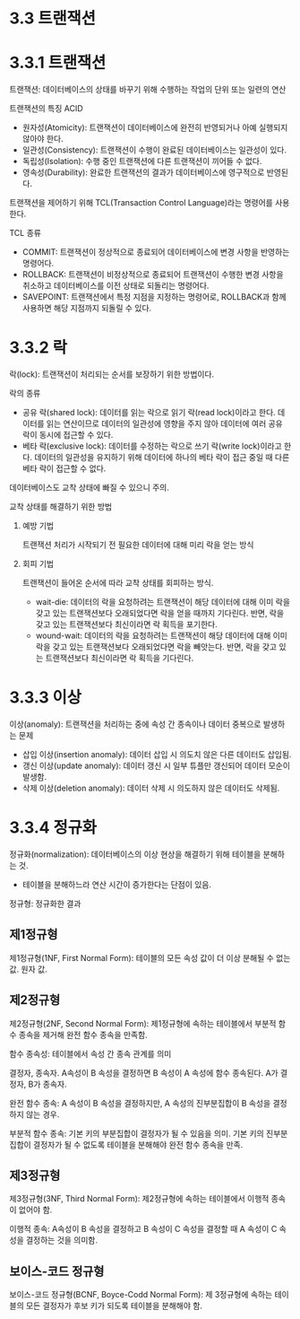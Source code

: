 # 3.3 트랜잭션

# 3.3.1 트랜잭션

트랜잭션: 데이터베이스의 상태를 바꾸기 위해 수행하는 작업의 단위 또는 일련의 연산

트랜잭션의 특징 ACID

- 원자성(Atomicity): 트랜잭션이 데이터베이스에 완전히 반영되거나 아예 실행되지 않아야 한다.
- 일관성(Consistency): 트랜잭션이 수행이 완료된 데이터베이스는 일관성이 있다.
- 독립성(Isolation): 수행 중인 트랜잭션에 다른 트랜잭션이 끼어들 수 없다.
- 영속성(Durability): 완료한 트랜잭션의 결과가 데이터베이스에 영구적으로 반영된다.

트랜잭션을 제어하기 위해 TCL(Transaction Control Language)라는 명령어를 사용한다.

TCL 종류

- COMMIT: 트랜잭션이 정상적으로 종료되어 데이터베이스에 변경 사항을 반영하는 명령어다.
- ROLLBACK: 트랜잭션이 비정상적으로 종료되어 트랜잭션이 수행한 변경 사항을 취소하고 데이터베이스를 이전 상태로 되돌리는 명령어다.
- SAVEPOINT: 트랜잭션에서 특정 지점을 지정하는 명령어로, ROLLBACK과 함께 사용하면 해당 지점까지 되돌릴 수 있다.

# 3.3.2 락

락(lock): 트랜잭션이 처리되는 순서를 보장하기 위한 방법이다.

락의 종류

- 공유 락(shared lock): 데이터를 읽는 락으로 읽기 락(read lock)이라고 한다. 데이터를 읽는 연산이므로 데이터의 일관성에 영향을 주지 않아 데이터에 여러 공유 락이 동시에 접근할 수 있다.
- 베타 락(exclusive lock): 데이터를 수정하는 락으로 쓰기 락(write lock)이라고 한다. 데이터의 일관성을 유지하기 위해 데이터에 하나의 베타 락이 접근 중일 때 다른 베타 락이 접근할 수 없다.

데이터베이스도 교착 상태에 빠질 수 있으니 주의.

교착 상태를 해결하기 위한 방법

1. 예방 기법
    
    트랜잭션 처리가 시작되기 전 필요한 데이터에 대해 미리 락을 얻는 방식
    
2. 회피 기법
    
    트랜잭션이 들어온 순서에 따라 교착 상태를 회피하는 방식.
    
    - wait-die: 데이터의 락을 요청하려는 트랜잭션이 해당 데이터에 대해 이미 락을 갖고 있는 트랜잭션보다 오래되었다면 락을 얻을 때까지 기다린다. 반면, 락을 갖고 있는 트랜잭션보다 최신이라면 락 획득을 포기한다.
    - wound-wait: 데이터의 락을 요청하려는 트랜잭션이 해당 데이터에 대해 이미 락을 갖고 있는 트랜잭션보다 오래되었다면 락을 빼앗는다. 반면, 락을 갖고 있는 트랜잭션보다 최신이라면 락 획득을 기다린다.

# 3.3.3 이상

이상(anomaly): 트랜잭션을 처리하는 중에 속성 간 종속이나 데이터 중복으로 발생하는 문제

- 삽입 이상(insertion anomaly): 데이터 삽입 시 의도치 않은 다른 데이터도 삽입됨.
- 갱신 이상(update anomaly): 데이터 갱신 시 일부 튜플만 갱신되어 데이터 모순이 발생함.
- 삭제 이상(deletion anomaly): 데이터 삭제 시 의도하지 않은 데이터도 삭제됨.

# 3.3.4 정규화

정규화(normalization): 데이터베이스의 이상 현상을 해결하기 위해 테이블을 분해하는 것.

- 테이블을 분해하느라 연산 시간이 증가한다는 단점이 있음.

정규형: 정규화한 결과

## 제1정규형

제1정규형(1NF, First Normal Form): 테이블의 모든 속성 값이 더 이상 분해될 수 없는 값. 원자 값.

## 제2정규형

제2정규형(2NF, Second Normal Form): 제1정규형에 속하는 테이블에서 부분적 함수 종속을 제거해 완전 함수 종속을 만족함.

함수 종속성: 테이블에서 속성 간 종속 관계를 의미

결정자, 종속자. A속성이 B 속성을 결정하면 B 속성이 A 속성에 함수 종속된다. A가 결정자, B가 종속자.

완전 함수 종속: A 속성이 B 속성을 결정하지만, A 속성의 진부분집합이 B 속성을 결정하지 않는 경우. 

부분적 함수 종속: 기본 키의 부분집합이 결정자가 될 수 있음을 의미. 기본 키의 진부분집합이 결정자가 될 수 없도록 테이블을 분해해야 완전 함수 종속을 만족.

## 제3정규형

제3정규형(3NF, Third Normal Form): 제2정규형에 속하는 테이블에서 이행적 종속이 없어야 함.

이행적 종속: A속성이 B 속성을 결정하고 B 속성이 C 속성을 결정할 때 A 속성이 C 속성을 결정하는 것을 의미함.

## 보이스-코드 정규형

보이스-코드 정규형(BCNF, Boyce-Codd Normal Form): 제 3정규형에 속하는 테이블의 모든 결정자가 후보 키가 되도록 테이블을 분해해야 함.
